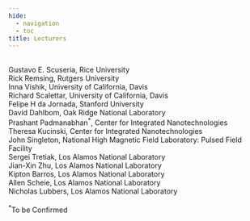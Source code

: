 ```yaml
---
hide:
  - navigation
  - toc
title: Lecturers
---
```

<br>Gustavo E. Scuseria, Rice University
<br>Rick Remsing, Rutgers University
<br>Inna Vishik, University of California, Davis
<br>Richard Scalettar, University of California, Davis
<br>Felipe H da Jornada, Stanford University
<br>David Dahlbom, Oak Ridge National Laboratory
<br>Prashant Padmanabhan<sup>&#42;</sup>, Center for Integrated Nanotechnologies
<br>Theresa Kucinski, Center for Integrated Nanotechnologies
<br>John Singleton, National High Magnetic Field Laboratory: Pulsed Field Facility
<br>Sergei Tretiak, Los Alamos National Laboratory
<br>Jian-Xin Zhu, Los Alamos National Laboratory
<br>Kipton Barros, Los Alamos National Laboratory
<br>Allen Scheie, Los Alamos National Laboratory
<br>Nicholas Lubbers, Los Alamos National Laboratory
<br>
<br>
<sup>&#42;</sup>To be Confirmed
